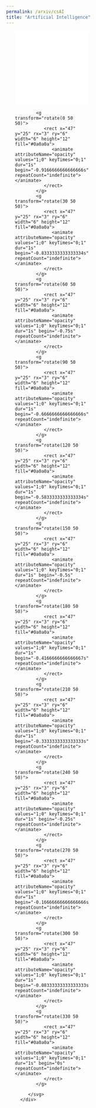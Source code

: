 ```yaml
---
permalink: /arxiv/csAI
title: "Artificial Intelligence"
---
```


<ol class="breathe-horizontal" start="1"> 
   <div class="news-list">
      <div class="inner" style="width: 200px; height: 200px;">
         <svg xmlns="http://www.w3.org/2000/svg" xmlns:xlink="http://www.w3.org/1999/xlink" style="margin:auto;background:#fff;display:block;" width="200px" height="200px" viewBox="0 0 100 100" preserveAspectRatio="xMidYMid">
         
            <g transform="rotate(0 50 50)">
               <rect x="47" y="25" rx="3" ry="6" width="6" height="12" fill="#0a0a0a">
                  <animate attributeName="opacity" values="1;0" keyTimes="0;1" dur="1s" begin="-0.9166666666666666s" repeatCount="indefinite"></animate>
               </rect>
            </g>
            <g transform="rotate(30 50 50)">
               <rect x="47" y="25" rx="3" ry="6" width="6" height="12" fill="#0a0a0a">
                  <animate attributeName="opacity" values="1;0" keyTimes="0;1" dur="1s" begin="-0.8333333333333334s" repeatCount="indefinite"></animate>
               </rect>
            </g>
            <g transform="rotate(60 50 50)">
               <rect x="47" y="25" rx="3" ry="6" width="6" height="12" fill="#0a0a0a">
                  <animate attributeName="opacity" values="1;0" keyTimes="0;1" dur="1s" begin="-0.75s" repeatCount="indefinite"></animate>
               </rect>
            </g>
            <g transform="rotate(90 50 50)">
               <rect x="47" y="25" rx="3" ry="6" width="6" height="12" fill="#0a0a0a">
                  <animate attributeName="opacity" values="1;0" keyTimes="0;1" dur="1s" begin="-0.6666666666666666s" repeatCount="indefinite"></animate>
               </rect>
            </g>
            <g transform="rotate(120 50 50)">
               <rect x="47" y="25" rx="3" ry="6" width="6" height="12" fill="#0a0a0a">
                  <animate attributeName="opacity" values="1;0" keyTimes="0;1" dur="1s" begin="-0.5833333333333334s" repeatCount="indefinite"></animate>
               </rect>
            </g>
            <g transform="rotate(150 50 50)">
               <rect x="47" y="25" rx="3" ry="6" width="6" height="12" fill="#0a0a0a">
                  <animate attributeName="opacity" values="1;0" keyTimes="0;1" dur="1s" begin="-0.5s" repeatCount="indefinite"></animate>
               </rect>
            </g>
            <g transform="rotate(180 50 50)">
               <rect x="47" y="25" rx="3" ry="6" width="6" height="12" fill="#0a0a0a">
                  <animate attributeName="opacity" values="1;0" keyTimes="0;1" dur="1s" begin="-0.4166666666666667s" repeatCount="indefinite"></animate>
               </rect>
            </g>
            <g transform="rotate(210 50 50)">
               <rect x="47" y="25" rx="3" ry="6" width="6" height="12" fill="#0a0a0a">
                  <animate attributeName="opacity" values="1;0" keyTimes="0;1" dur="1s" begin="-0.3333333333333333s" repeatCount="indefinite"></animate>
               </rect>
            </g>
            <g transform="rotate(240 50 50)">
               <rect x="47" y="25" rx="3" ry="6" width="6" height="12" fill="#0a0a0a">
                  <animate attributeName="opacity" values="1;0" keyTimes="0;1" dur="1s" begin="-0.25s" repeatCount="indefinite"></animate>
               </rect>
            </g>
            <g transform="rotate(270 50 50)">
               <rect x="47" y="25" rx="3" ry="6" width="6" height="12" fill="#0a0a0a">
                  <animate attributeName="opacity" values="1;0" keyTimes="0;1" dur="1s" begin="-0.16666666666666666s" repeatCount="indefinite"></animate>
               </rect>
            </g>
            <g transform="rotate(300 50 50)">
               <rect x="47" y="25" rx="3" ry="6" width="6" height="12" fill="#0a0a0a">
                  <animate attributeName="opacity" values="1;0" keyTimes="0;1" dur="1s" begin="-0.08333333333333333s" repeatCount="indefinite"></animate>
               </rect>
            </g>
            <g transform="rotate(330 50 50)">
               <rect x="47" y="25" rx="3" ry="6" width="6" height="12" fill="#0a0a0a">
                  <animate attributeName="opacity" values="1;0" keyTimes="0;1" dur="1s" begin="0s" repeatCount="indefinite"></animate>
               </rect>
            </g>

         </svg>
      </div>
   </div>
</ol>

<script type="text/javascript" language="javascript">
   async function arxiv_search(cat, max_results) {
      let fetchAwait = await fetch('https://export.arxiv.org/api/query?search_query=cat:'+cat+'&start=0&max_results='+max_results+'&sortBy=submittedDate&sortOrder=descending')
      let res = await fetchAwait.text()
      let result = res.substring(res.indexOf('<entry>')).split('<entry>')
      let data = []
      result.forEach((item,index) => {
         item = item.slice(0,item.indexOf("</entry>"))
         item = item.trim().split('</')
         let obj = {authors: [], categories: []}
         for(let i = 0; i<item.length; i++) {
               item[i] = item[i].slice(item[i].indexOf('<')+1).trim() 
               let propname = item[i].slice(0,item[i].indexOf('>'))
               if(propname === "author") {
                  obj.authors.push(item[i].slice(item[i].indexOf('<name>')+6))
               } else if(propname.includes('name')) {
                  
               } else if(propname.includes('comment')) {
                  obj.initialUpload = item[i].slice(propname.length+1)
                  obj.initialUpload = obj.initialUpload.slice(0,obj.initialUpload.indexOf(' init'))
               } else if(propname.includes('link')) {
                  obj.link = item[i].slice(item[i].indexOf("href=\"")+6)
                  obj.link = obj.link.slice(0,obj.link.indexOf('"'))
                  item[i] = item[i].split('category')
                  item[i].forEach(ele => {
                     if(ele.includes('term')) {
                           let cate = ele.slice(ele.indexOf('term="')+6)
                           cate = cate.slice(0,cate.indexOf('"'))
                           obj.categories.push(cate)
                     }
                  })
               } else {
                  obj[propname] = item[i].slice(propname.length+1)
               }
         }
         if(index > 0) data.push(obj)
         window.data = data
      })
      setTimeout(() => {
         let content = []
         window.data.forEach((news) => {
            content.push(`
               <li class="news-item">
                  [<a class="news-id" href="${news.link}">${news.id.split("/").at(-1)}</a>] <b>${news.title}</b>
                  <p class="authors"><b>Authors:</b> ${news.authors.join(", ")}</p>
                  <p class="abstract"><b>Abstract:</b> ${news.summary.slice(0,200)}...</p>
                  <p class="tags is-small"><b>tags:</b> ${news.categories.slice(1).join(', ')}</p>
                  <p class="submitted">
                     <b>Submitted:</b> ${news.published.slice(0, 10)}
                  </p>
               </li>
            `)
         })
         document.querySelector('.news-list').innerHTML = content.join("")
      }, 1000)
   }

   arxiv_search(cat="cs.AI", max_results=15)

</script>
